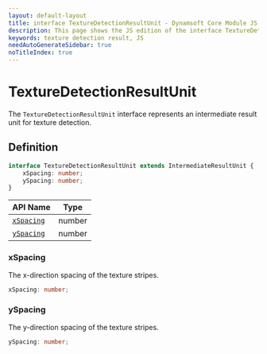 ```yaml
---
layout: default-layout
title: interface TextureDetectionResultUnit - Dynamsoft Core Module JS Edition API Reference
description: This page shows the JS edition of the interface TextureDetectionResultUnit in Dynamsoft Core Module.
keywords: texture detection result, JS
needAutoGenerateSidebar: true
noTitleIndex: true
---
```


# TextureDetectionResultUnit

The `TextureDetectionResultUnit` interface represents an intermediate result unit for texture detection.

## Definition

```typescript
interface TextureDetectionResultUnit extends IntermediateResultUnit {
    xSpacing: number;
    ySpacing: number;
}
```

| API Name               | Type |
|----------------------|-------------|
| [`xSpacing`](#xspacing) | number |
| [`ySpacing`](#yspacing) | number |

### xSpacing

The x-direction spacing of the texture stripes.

```typescript
xSpacing: number;
```

### ySpacing

The y-direction spacing of the texture stripes.

```typescript
ySpacing: number;
```
